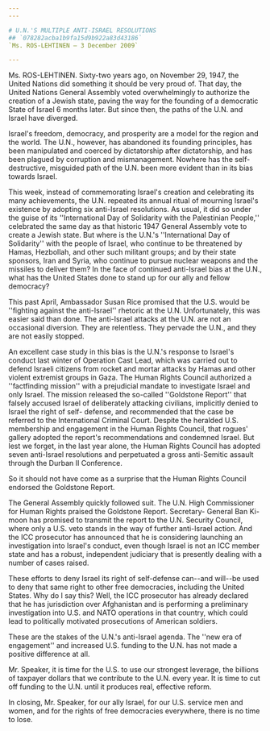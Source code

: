 ```yaml
---
---

# U.N.'S MULTIPLE ANTI-ISRAEL RESOLUTIONS
## `078282acba1b9fa15d9b922a83d43186`
`Ms. ROS-LEHTINEN — 3 December 2009`

---
```



Ms. ROS-LEHTINEN. Sixty-two years ago, on November 29, 1947, the 
United Nations did something it should be very proud of. That day, the 
United Nations General Assembly voted overwhelmingly to authorize the 
creation of a Jewish state, paving the way for the founding of a 
democratic State of Israel 6 months later. But since then, the paths of 
the U.N. and Israel have diverged.

Israel's freedom, democracy, and prosperity are a model for the 
region and the world. The U.N., however, has abandoned its founding 
principles, has been manipulated and coerced by dictatorship after 
dictatorship, and has been plagued by corruption and mismanagement. 
Nowhere has the self-destructive, misguided path of the U.N. been more 
evident than in its bias towards Israel.

This week, instead of commemorating Israel's creation and celebrating 
its many achievements, the U.N. repeated its annual ritual of mourning 
Israel's existence by adopting six anti-Israel resolutions. As usual, 
it did so under the guise of its ''International Day of Solidarity with 
the Palestinian People,'' celebrated the same day as that historic 1947 
General Assembly vote to create a Jewish state. But where is the U.N.'s 
''International Day of Solidarity'' with the people of Israel, who 
continue to be threatened by Hamas, Hezbollah, and other such militant 
groups; and by their state sponsors, Iran and Syria, who continue to 
pursue nuclear weapons and the missiles to deliver them? In the face of 
continued anti-Israel bias at the U.N., what has the United States done 
to stand up for our ally and fellow democracy?

This past April, Ambassador Susan Rice promised that the U.S. would 
be ''fighting against the anti-Israel'' rhetoric at the U.N. 
Unfortunately, this was easier said than done. The anti-Israel attacks 
at the U.N. are not an occasional diversion. They are relentless. They 
pervade the U.N., and they are not easily stopped.

An excellent case study in this bias is the U.N.'s response to 
Israel's conduct last winter of Operation Cast Lead, which was carried 
out to defend Israeli citizens from rocket and mortar attacks by Hamas 
and other violent extremist groups in Gaza. The Human Rights Council 
authorized a ''factfinding mission'' with a prejudicial mandate to 
investigate Israel and only Israel. The mission released the so-called 
''Goldstone Report'' that falsely accused Israel of deliberately 
attacking civilians, implicitly denied to Israel the right of self-
defense, and recommended that the case be referred to the International 
Criminal Court. Despite the heralded U.S. membership and engagement in 
the Human Rights Council, that rogues' gallery adopted the report's 
recommendations and condemned Israel. But lest we forget, in the last 
year alone, the Human Rights Council has adopted seven anti-Israel 
resolutions and perpetuated a gross anti-Semitic assault through the 
Durban II Conference.



So it should not have come as a surprise that the Human Rights 
Council endorsed the Goldstone Report.

The General Assembly quickly followed suit. The U.N. High 
Commissioner for Human Rights praised the Goldstone Report. Secretary-
General Ban Ki-moon has promised to transmit the report to the U.N. 
Security Council, where only a U.S. veto stands in the way of further 
anti-Israel action. And the ICC prosecutor has announced that he is 
considering launching an investigation into Israel's conduct, even 
though Israel is not an ICC member state and has a robust, independent 
judiciary that is presently dealing with a number of cases raised.

These efforts to deny Israel its right of self-defense can--and 
will--be used to deny that same right to other free democracies, 
including the United States. Why do I say this? Well, the ICC 
prosecutor has already declared that he has jurisdiction over 
Afghanistan and is performing a preliminary investigation into U.S. and 
NATO operations in that country, which could lead to politically 
motivated prosecutions of American soldiers.

These are the stakes of the U.N.'s anti-Israel agenda. The ''new era 
of engagement'' and increased U.S. funding to the U.N. has not made a 
positive difference at all.

Mr. Speaker, it is time for the U.S. to use our strongest leverage, 
the billions of taxpayer dollars that we contribute to the U.N. every 
year. It is time to cut off funding to the U.N. until it produces real, 
effective reform.



In closing, Mr. Speaker, for our ally Israel, for our U.S. service 
men and women, and for the rights of free democracies everywhere, there 
is no time to lose.
